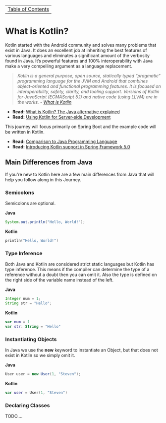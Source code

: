 <table><tr><td><a href="https://github.com/JahnelGroup/journey-through-spring">Table of Contents</a></td></tr></table>

What is Kotlin?
======

Kotlin started with the Android community and solves many problems that exist in Java. It does an excellent job at inheriting the best features of various languages and eliminates a significant amount of the verbosity found in Java. It’s powerful features and 100% interoperability with Java make a very compelling argument as a language replacement.

> *Kotlin is a general purpose, open source, statically typed “pragmatic” programming language for the JVM and Android that combines object-oriented and functional programming features. It is focused on interoperability, safety, clarity, and tooling support. Versions of Kotlin for JavaScript (ECMAScript 5.1) and native code (using LLVM) are in the works. - *[What is Kotlin](https://www.infoworld.com/article/3224868/java/what-is-kotlin-the-java-alternative-explained.html)**

* **Read:** [What is Kotlin? The Java alternative explained](https://www.infoworld.com/article/3224868/java/what-is-kotlin-the-java-alternative-explained.html)
* **Read:** [Using Kotlin for Server-side Development](https://kotlinlang.org/docs/reference/server-overview.html)

This journey will focus primarily on Spring Boot and the example code will be written in Kotlin.

* **Read:** [Comparison to Java Programming Language](https://kotlinlang.org/docs/reference/comparison-to-java.html)
* **Read:** [Introducing Kotlin support in Spring Framework 5.0](https://spring.io/blog/2017/01/04/introducing-kotlin-support-in-spring-framework-5-0)

## Main Differences from Java
If you're new to Kotlin here are a few main differences from Java that will help you follow along in this Journey.

### Semicolons
Semicolons are optional.

**Java**
```java
System.out.println("Hello, World!");      
```    
**Kotlin**
```kotlin
println("Hello, World!")
``` 

### Type Inference
Both Java and Kotlin are considered strict static languages but Kotlin has type inference. This means if the compiler can determine the type of a reference without a doubt then you can omit it. Also the type is defined on the right side of the variable name instead of the left.

**Java**
```java
Integer num = 1;
String str = "Hello";
```    
**Kotlin**
```kotlin
var num = 1
var str: String = "Hello"
```

### Instantiating Objects
In Java we use the **new** keyword to instantiate an Object, but that does not exist in Kotlin so we simply omit it. 

**Java**
```java
User user = new User(1, "Steven");
```    
**Kotlin**
```kotlin
var user = User(1, "Steven")
```

### Declaring Classes
TODO.... 
